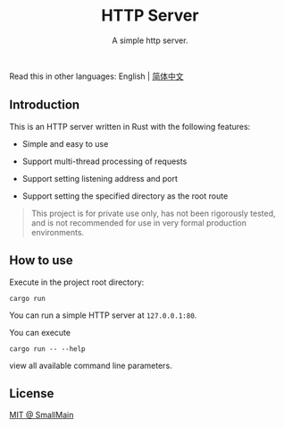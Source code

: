 <!-- 名字 -->
<h1 align="center">HTTP Server</h1>
<!-- 描述 -->
<p align="center">A simple http server.</p>
<br/>

Read this in other languages: English | [简体中文](./README_zh-CN.md)

## Introduction

This is an HTTP server written in Rust with the following features:

- Simple and easy to use

- Support multi-thread processing of requests

- Support setting listening address and port

- Support setting the specified directory as the root route

> This project is for private use only, has not been rigorously tested, and is not recommended for use in very formal production environments.

## How to use

Execute in the project root directory:

```shell
cargo run
```

You can run a simple HTTP server at `127.0.0.1:80`.

You can execute

```shell
cargo run -- --help
```

view all available command line parameters.

## License

[MIT @ SmallMain](./LICENSE)
